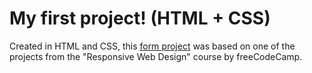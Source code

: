 # My first project! (HTML + CSS)

Created in HTML and CSS, this <a href="https://macelle.github.io/firstProject/">form project</a> was based on one of the projects from the "Responsive Web Design" course by freeCodeCamp.
